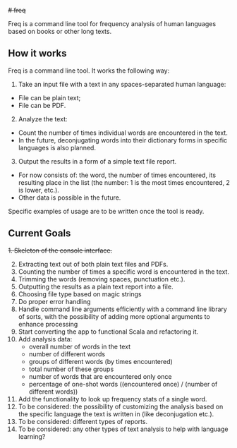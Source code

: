 ~~# freq~~

Freq is a command line tool for frequency analysis of human languages based on books or other long texts.

## How it works

Freq is a command line tool. It works the following way:

1. Take an input file with a text in any spaces-separated human language:
  - File can be plain text;
  - File can be PDF.
2. Analyze the text:
  - Count the number of times individual words are encountered in the text.
  - In the future, deconjugating words into their dictionary forms in specific languages is also planned.
3. Output the results in a form of a simple text file report.
  - For now consists of: the word, the number of times encountered, its resulting place in the list (the number: 1 is the most times encountered, 2 is lower, etc.).
  - Other data is possible in the future.

Specific examples of usage are to be written once the tool is ready.

## Current Goals
~~1. Skeleton of the console interface.~~


2. Extracting text out of both plain text files and PDFs.
3. Counting the number of times a specific word is encountered in the text.
4. Trimming the words (removing spaces, punctuation etc.).
5. Outputting the results as a plain text report into a file.
6. Choosing file type based on magic strings
7. Do proper error handling
8. Handle command line arguments efficiently with a command line library of sorts, with the possibility of adding more optional arguments to enhance processing
9. Start converting the app to functional Scala and refactoring it.
10. Add analysis data:
    - overall number of words in the text
    - number of different words
    - groups of different words (by times encountered)
    - total number of these groups
    - number of words that are encountered only once
    - percentage of one-shot words ((encountered once) / (number of different words))
11. Add the functionality to look up frequency stats of a single word.
12. To be considered: the possibility of customizing the analysis based on the specific language the text is written in (like deconjugation etc.).
13. To be considered: different types of reports.
14. To be considered: any other types of text analysis to help with language learning?